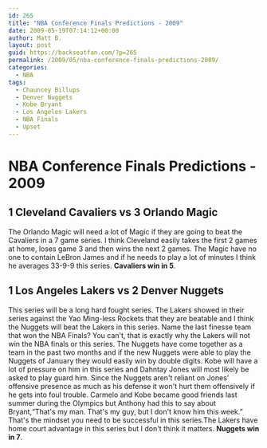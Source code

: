 ```yaml
---
id: 265
title: "NBA Conference Finals Predictions - 2009"
date: 2009-05-19T07:14:12+00:00
author: Matt B.
layout: post
guid: https://backseatfan.com/?p=265
permalink: /2009/05/nba-conference-finals-predictions-2009/
categories:
  - NBA
tags:
  - Chauncey Billups
  - Denver Nuggets
  - Kobe Bryant
  - Los Angeles Lakers
  - NBA Finals
  - Upset
---
```


<div class="entry">
  <h1>
    NBA Conference Finals Predictions - 2009
  </h1>

  <h2>
    1 Cleveland Cavaliers vs 3 Orlando Magic
  </h2>

  <p>
    The Orlando Magic will need a lot of Magic if they are going to beat the Cavaliers in a 7 game series. I think Cleveland easily takes the first 2 games at home, loses game 3 and then wins the next 2 games. The Magic have no one to contain LeBron James and if he needs to play a lot of minutes I think he averages 33-9-9 this series. <strong>Cavaliers win in 5</strong>.
  </p>

  <h2>
    1 Los Angeles Lakers vs 2 Denver Nuggets
  </h2>

  <p>
    This series will be a long hard fought series. The Lakers showed in their series against the Yao Ming-less Rockets that they are beatable and I think the Nuggets will beat the Lakers in this series. Name the last finesse team that won the NBA Finals? You can't, that is exactly why the Lakers will not win the NBA finals or this series. The Nuggets have come together as a team in the past two months and if the new Nuggets were able to play the Nuggets of January they would easily win by double digits. Kobe will have a lot of pressure on him in this series and Dahntay Jones will most likely be asked to play guard him. Since the Nuggets aren't reliant on Jones' offensive presence as much as his defense it won't hurt them offensively if he gets into foul trouble. Carmelo and Kobe became good friends last summer during the Olympics but Anthony had this to say about Bryant,&#8220;That's my man. That's my guy, but I don't know him this week.&#8221; That's the mindset you need to be successful in this series.The Lakers have home court advantage in this series but I don't think it matters. <strong>Nuggets win in 7</strong>.
  </p>
</div>
